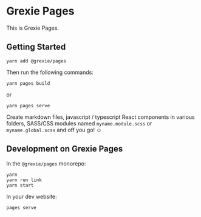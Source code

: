 # Grexie Pages

This is Grexie Pages.

## Getting Started

```
yarn add @grexie/pages
```

Then run the following commands:

```
yarn pages build
```

or 

```
yarn pages serve
```

Create markdown files, javascript / typescript React components in various folders, SASS/CSS modules named `myname.module.scss` or `myname.global.scss` and off you go! ☺️ 

## Development on Grexie Pages

In the `@grexie/pages` monorepo:

```
yarn
yarn run link
yarn start
```

In your dev website:

```
pages serve
```
